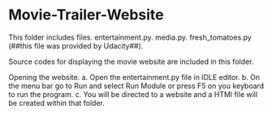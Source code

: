# Movie-Trailer-Website

This folder includes files.
	entertainment.py.
	media.py.
	fresh_tomatoes.py (##this file was provided by Udacity##).

Source codes for displaying the movie website are included in this folder.

Opening the website.
a. Open the entertainment.py file in IDLE editor.
b. On the menu bar go to Run and select Run Module or press F5 on you keyboard to run the program.
c. You will be directed to a website and a HTMl file will be created within that folder. 

